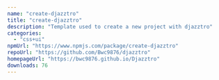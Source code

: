 ```yaml
---
name: "create-djazztro"
title: "create-djazztro"
description: "Template used to create a new project with djazztro"
categories:
  - "css+ui"
npmUrl: "https://www.npmjs.com/package/create-djazztro"
repoUrl: "https://github.com/Bwc9876/djazztro"
homepageUrl: "https://bwc9876.github.io/Djazztro"
downloads: 76
---
```

